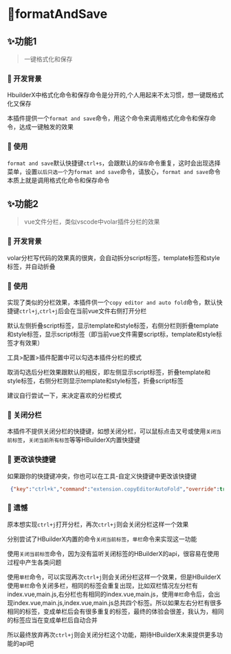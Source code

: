 # 🎉formatAndSave

## ✨功能1

> 一键格式化和保存

### 🔖 开发背景

HbuilderX中格式化命令和保存命令是分开的,个人用起来不太习惯，想一键既格式化又保存

本插件提供一个`format and save`命令，用这个命令来调用格式化命令和保存命令，达成一键触发的效果

### 🔖 使用

`format and save`默认快捷键`ctrl+s`，会跟默认的`保存`命令重复，这时会出现选择菜单，设置`以后只选一个`为`format and save`命令，请放心，`format and save`命令本质上就是调用格式化命令和保存命令

## ✨功能2

> vue文件分栏，类似vscode中volar插件分栏的效果

### 🔖 开发背景

volar分栏写代码的效果真的很爽，会自动拆分script标签，template标签和style标签，并自动折叠

### 🔖 使用

实现了类似的分栏效果，本插件供一个`copy editor and auto fold`命令，默认快捷键`ctrl+j`,`ctrl+j`后会在当前vue文件右侧打开分栏

默认左侧折叠script标签，显示template和style标签，右侧分栏则折叠template和style标签，显示script标签（即当前vue文件需要script标，template和style标签才有效果）

工具>配置>插件配置中可以勾选本插件分栏的模式

取消勾选后分栏效果跟默认的相反，即左侧显示script标签，折叠template和style标签，右侧分栏则显示template和style标签，折叠script标签

建议自行尝试一下，来决定喜欢的分栏模式

### 🔖 关闭分栏

本插件不提供关闭分栏的快捷键，如想关闭分栏，可以鼠标点击叉号或使用`关闭当前标签`，`关闭当前所有标签`等等HBuilderX内置快捷键

### 🔖 更改该快捷键

如果跟你的快捷键冲突，你也可以在工具-自定义快捷键中更改该快捷键

```json
 {"key":"ctrl+k","command":"extension.copyEditorAutoFold","override":true }
```

### 🚨 遗憾

原本想实现`ctrl+j`打开分栏，再次`ctrl+j`则会关闭分栏这样一个效果

分别尝试了HBuilderX内置的命令`关闭当前标签`，`单栏`命令来实现这一功能

使用`关闭当前标签`命令，因为没有监听关闭标签的HBuilderX的api，很容易在使用过程中产生各类问题

使用`单栏`命令，可以实现再次`ctrl+j`则会关闭分栏这样一个效果，但是HBuilderX使用`单栏`命令关闭多栏，相同的标签会重复出现，比如双栏情况左分栏有index.vue,main.js,右分栏也有相同的index.vue,main.js，使用`单栏`命令后，会出现index.vue,main.js,index.vue,main.js总共四个标签。所以如果左右分栏有很多相同的标签，变成单栏后会有很多重复的标签，最终的体验会很差，我认为，相同的标签应当在变成单栏后自动合并

所以最终放弃再次`ctrl+j`则会关闭分栏这个功能，期待HBuilderX未来提供更多功能的api吧

